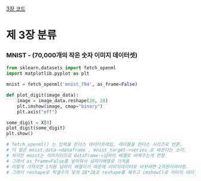 [3장 코드](https://colab.research.google.com/github/rickiepark/handson-ml3/blob/main/03_classification.ipynb)
# 제 3장 분류

### MNIST - (70,000개의 작은 숫자 이미지 데이터셋)
```py
from sklearn.datasets import fetch_openml
import matplotlib.pyplot as plt

mnist = fetch_openml('mnist_784', as_frame=False)

def plot_digit(image_data):
    image = image_data.reshape(28, 28)
    plt.imshow(image, cmap="binary")
    plt.axis("off")

some_digit = X[0]
plot_digit(some_digit)
plt.show()

# fetch_openml() 는 입력을 판다스 데이터프레임, 레이블을 판다스 시리즈로 반환.
# 이 말은 mnist.data->dataframe , mnist_target->series 로 바꾼다는 소리.
# 하지만 mnist는 이미지이므로 dataframe->넘파이 배열로 바꿔주는개 편함
# 그래서 as_frame=False를 넣어줘서 넘파이배열로 가져옴
# 이렇게 가져오면 1차원 넘파이 배열이기 땨문에 이미지데이터로 바꾸려면 2차원이여야함.
# 그래서 reshape로 픽셀수의 맞게 28*28로 reshape를 해주고 imshow()로 이미지 데이터로 바꿔주는 코드
```
<br>



